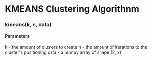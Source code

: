 # KMEANS Clustering Algorithnm

### kmeans(k, n, data)

#### Parameters 
k - the amount of clusters to create
n - the amount of iterations to the cluster's positioning
data - a numpy array of shape (2, x)


